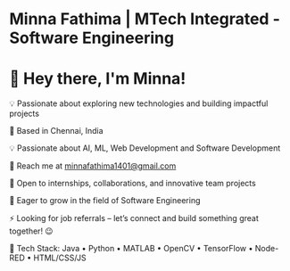 # Minna Fathima | MTech Integrated - Software Engineering

# 👋 Hey there, I'm Minna!

💡 Passionate about exploring new technologies and building impactful projects 

📍 Based in Chennai, India 

💡 Passionate about AI, ML, Web Development and Software Development  

🌱 Reach me at minnafathima1401@gmail.com

🤝 Open to internships, collaborations, and innovative team projects  

🚀 Eager to grow in the field of Software Engineering  

⚡ Looking for job referrals – let’s connect and build something great together! 😉

🔧 Tech Stack:
Java • Python • MATLAB • OpenCV • TensorFlow • Node-RED • HTML/CSS/JS
